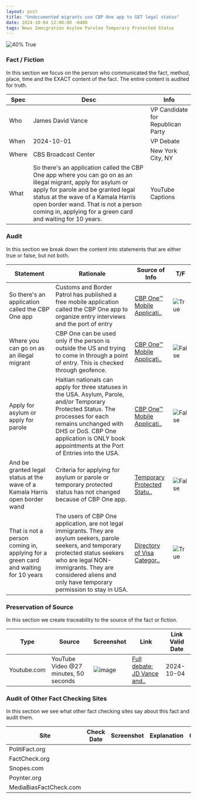```yaml
---
layout: post
title: "Undocumented migrants use CBP One app to GET legal status"
date: 2024-10-04 12:00:00 -0400
tags: News Immigration Asylee Parolee Temporary Protected Status
---
```


![40% True](/assets/images/40.jpg)

### Fact / Fiction

In this section we focus on the person who communicated the fact, method, place, time and the EXACT content of the fact. The entire content is audited for truth.

| Spec | Desc | Info | 
| ----------- | ----------- | ----------- |
| Who | James David Vance | VP Candidate for Republican Party | 
| When | 2024-10-01 | VP Debate | 
| Where | CBS Broadcast Center | New York City, NY | 
| What | So there's an application called the CBP One app where you can go on as an illegal migrant, apply for asylum or apply for parole and be granted legal status at the wave of a Kamala Harris open border wand. That is not a person coming in, applying for a green card and waiting for 10 years. | YouTube Captions | 

### Audit

In this section we break down the content into statements that are either true or false, but not both.

| Statement | Rationale | Source of Info | T/F | 
| ----------- | ----------- | ----------- | ----------- |
| So there's an application called the CBP One app | Customs and Border Patrol has published a free mobile application called the CBP One app to organize entry interviews and the port of entry | [CBP One™ Mobile Applicati..](https://www.cbp.gov/about/mobile-apps-directory/cbpone) | ![True](/assets/images/true.png) | 
| Where you can go on as an illegal migrant  | CBP One can be used only if the person is outside the US and trying to come in through a point of entry. This is checked through geofence. | [CBP One™ Mobile Applicati..](https://www.cbp.gov/about/mobile-apps-directory/cbpone) | ![False](/assets/images/false.png) | 
| Apply for asylum or apply for parole  | Haitian nationals can apply for three statuses in the USA. Asylum, Parole, and/or Temporary Protected Status. The processes for each remains unchanged with DHS or DoS. CBP One application is ONLY book appointments at the Port of Entries into the USA. | [CBP One™ Mobile Applicati..](https://www.cbp.gov/about/mobile-apps-directory/cbpone) | ![False](/assets/images/false.png) | 
| And be granted legal status at the wave of a Kamala Harris open border wand | Criteria for applying for asylum or parole or temporary protected status has not changed because of CBP One app. | [Temporary Protected Statu..](https://www.uscis.gov/humanitarian/temporary-protected-status/temporary-protected-status-designated-country-haiti) | ![False](/assets/images/false.png) | 
| That is not a person coming in, applying for a green card and waiting for 10 years | The users of CBP One application, are not legal immigrants. They are asylum seekers, parole seekers, and temporary protected status seekers who are legal NON-immigrants. They are considered aliens and only have temporary permission to stay in USA. | [Directory of Visa Categor..](https://travel.state.gov/content/travel/en/us-visas/visa-information-resources/all-visa-categories.html) | ![True](/assets/images/true.png) | 

### Preservation of Source

In this section we create traceability to the source of the fact or fiction.

| Type | Source | Screenshot | Link | Link Valid Date | 
| ----------- | ----------- | ----------- | ----------- | ----------- |
| Youtube.com | YouTube Video @27 minutes, 50 seconds | ![image](/posts/images/2024-10-04-Undocumented-migrants-use-CBP-One-app-to-get-legal-status-image.jpg) | [Full debate: JD Vance and..](https://www.youtube.com/live/VAGZGQg31hs&t=1676) | 2024-10-04 | 

### Audit of Other Fact Checking Sites

In this section we see what other fact checking sites say about this fact and audit them.

| Site | Check Date | Screenshot | Explanation | Grade | 
| ----------- | ----------- | ----------- | ----------- | ----------- |
| PolitiFact.org |  |  |  |  | 
| FactCheck.org |  |  |  |  | 
| Snopes.com |  |  |  |  | 
| Poynter.org |  |  |  |  | 
| MediaBiasFactCheck.com |  |  |  |  | 


